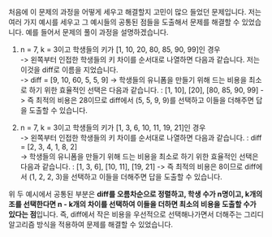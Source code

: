 처음에 이 문제의 과정을 어떻게 세우고 해결할지 고민이 많으 들었던 문제입니다. 저는 여러 가지 예시를 세우고 그 예시들의 공통된 점들을 도출해서 문제를 해결할 수 있었습니다. 예를 들어서 문제의 풀이 과정을 설명하겠습니다.

1. n = 7, k = 3이고 학생들의 키가 [1, 10, 20, 80, 85, 90, 99]인 경우  
   -> 왼쪽부터 인접한 학생들의 키 차이를 순서대로 나열하면 다음과 같습니다. 저는 이것을 diff로 이름을 지었습니다.  
   -> diff = [9, 10, 60, 5, 5, 9]
   -> 학생들의 유니폼을 만들기 위해 드는 비용을 최소로 하기 위한 효율적인 선택은 다음과 같습니다. : [1, 10], [20], [80, 85, 90, 99]
   -> 즉 최적의 비용은 28이므로 diff에서 (5, 5, 9, 9)를 선택하고 이들을 더해주면 답을 도출할 수 있습니다.

2. n = 7, k = 3이고 학생들의 키가 [1, 3, 6, 10, 11, 19, 21]인 경우  
   -> 왼쪽부터 인접한 학생들의 키 차이를 순서대로 나열하면 다음과 같습니다. : diff = [2, 3, 4, 1, 8, 2]  
   -> 학생들의 유니폼을 만들기 위해 드는 비용을 최소로 하기 위한 효율적인 선택은 다음과 같습니다. : [1, 3, 6], [10, 11], [19, 21]
   -> 즉 최적의 비용은 8이므로 diff에서 (1, 2, 2, 3)을 선택하고 이들을 더해주면 답을 도출할 수 있습니다.

위 두 예시에서 공통된 부분은 **diff를 오름차순으로 정렬하고, 학생 수가 n명이고, k개의 조를 선택한다면 n - k개의 차이를 선택하여 이들을 더하면 최소의 비용을 도출할 수가 있다는 점**입니다. 즉, diff에서 작은 비용을 우선적으로 선택해나가면서 더해주는 그리디 알고리즘 방식을 적용하여 문제를 해결할 수 있었습니다.
